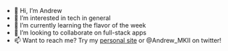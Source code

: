 - 👋 Hi, I’m Andrew
- 👀 I’m interested in tech in general
- 🌱 I’m currently learning the flavor of the week
- 💞️ I’m looking to collaborate on full-stack apps
- 📫 Want to reach me? Try my [personal site](https://andrewklinsic.netlify.app/) or @Andrew_MKII on twitter!

<!---
MyNameIsAndrew-Mangix/MyNameIsAndrew-Mangix is a ✨ special ✨ repository because its `README.md` (this file) appears on your GitHub profile.
You can click the Preview link to take a look at your changes.
--->
